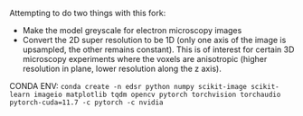 Attempting to do two things with this fork:

- Make the model greyscale for electron microscopy images
- Convert the 2D super resolution to be 1D (only one axis of the image is upsampled, the other remains constant). This is of interest for certain 3D microscopy experiments where the voxels are anisotropic (higher resolution in plane, lower resolution along the z axis).

CONDA ENV: `conda create -n edsr python numpy scikit-image scikit-learn imageio matplotlib tqdm opencv pytorch torchvision torchaudio pytorch-cuda=11.7 -c pytorch -c nvidia`
